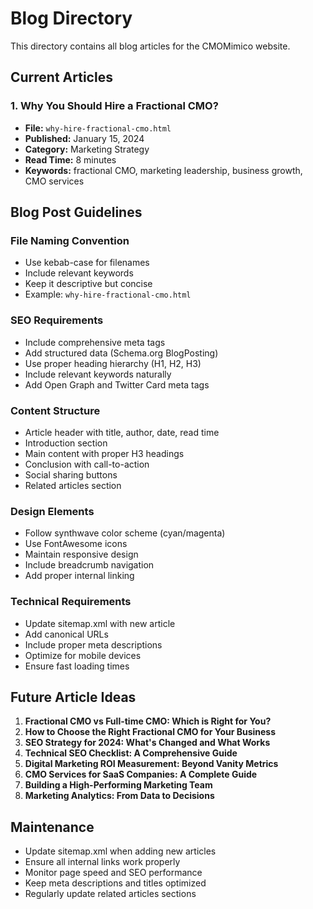 # Blog Directory

This directory contains all blog articles for the CMOMimico website.

## Current Articles

### 1. Why You Should Hire a Fractional CMO?
- **File:** `why-hire-fractional-cmo.html`
- **Published:** January 15, 2024
- **Category:** Marketing Strategy
- **Read Time:** 8 minutes
- **Keywords:** fractional CMO, marketing leadership, business growth, CMO services

## Blog Post Guidelines

### File Naming Convention
- Use kebab-case for filenames
- Include relevant keywords
- Keep it descriptive but concise
- Example: `why-hire-fractional-cmo.html`

### SEO Requirements
- Include comprehensive meta tags
- Add structured data (Schema.org BlogPosting)
- Use proper heading hierarchy (H1, H2, H3)
- Include relevant keywords naturally
- Add Open Graph and Twitter Card meta tags

### Content Structure
- Article header with title, author, date, read time
- Introduction section
- Main content with proper H3 headings
- Conclusion with call-to-action
- Social sharing buttons
- Related articles section

### Design Elements
- Follow synthwave color scheme (cyan/magenta)
- Use FontAwesome icons
- Maintain responsive design
- Include breadcrumb navigation
- Add proper internal linking

### Technical Requirements
- Update sitemap.xml with new article
- Add canonical URLs
- Include proper meta descriptions
- Optimize for mobile devices
- Ensure fast loading times

## Future Article Ideas

1. **Fractional CMO vs Full-time CMO: Which is Right for You?**
2. **How to Choose the Right Fractional CMO for Your Business**
3. **SEO Strategy for 2024: What's Changed and What Works**
4. **Technical SEO Checklist: A Comprehensive Guide**
5. **Digital Marketing ROI Measurement: Beyond Vanity Metrics**
6. **CMO Services for SaaS Companies: A Complete Guide**
7. **Building a High-Performing Marketing Team**
8. **Marketing Analytics: From Data to Decisions**

## Maintenance

- Update sitemap.xml when adding new articles
- Ensure all internal links work properly
- Monitor page speed and SEO performance
- Keep meta descriptions and titles optimized
- Regularly update related articles sections 